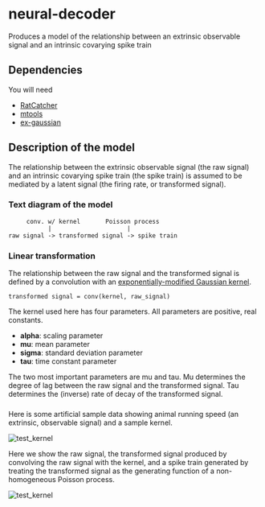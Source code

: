 # neural-decoder
Produces a model of the relationship between an extrinsic observable signal and an intrinsic covarying spike train

## Dependencies

You will need

* [RatCatcher](https://github.com/hasselmonians/RatCatcher)
* [mtools](https://github.com/sg-s/srinivas.gs_mtools)
* [ex-gaussian](https://github.com/hasselmonians/ex-gaussian)

## Description of the model

The relationship between the extrinsic observable signal (the raw signal)
and an intrinsic covarying spike train (the spike train) is assumed to be mediated
by a latent signal (the firing rate, or transformed signal).

### Text diagram of the model
```
     conv. w/ kernel       Poisson process
           |                     |
raw signal -> transformed signal -> spike train
```

### Linear transformation
The relationship between the raw signal and the transformed signal
is defined by a convolution with an
[exponentially-modified Gaussian kernel](https://en.wikipedia.org/wiki/Exponentially_modified_Gaussian_distribution).

```
transformed signal = conv(kernel, raw_signal)
```

The kernel used here has four parameters.
All parameters are positive, real constants.

* **alpha**: scaling parameter
* **mu**: mean parameter
* **sigma**: standard deviation parameter
* **tau**: time constant parameter

The two most important parameters are mu and tau.
Mu determines the degree of lag between the raw signal and the transformed signal.
Tau determines the (inverse) rate of decay of the transformed signal.

###

Here is some artificial sample data showing animal running speed
(an extrinsic, observable signal)
and a sample kernel.

![test_kernel](https://user-images.githubusercontent.com/30243182/80112730-6ca6c200-854f-11ea-81a3-ce6a14e7e4dc.png)

Here we show the raw signal, the transformed signal
produced by convolving the raw signal with the kernel,
and a spike train generated by treating the transformed signal
as the generating function of a non-homogeneous Poisson process.

![test_kernel](https://user-images.githubusercontent.com/30243182/80112765-77615700-854f-11ea-9023-f8916a25f112.png)

<!-- ## Step 1: Collect the raw data

The raw data is in the form of `CMBHOME.Session` objects.
These can be loaded into `NeuralDecoder` objects
to extract the spike train.

The data tables which contain the post-processed datasets
can be found at:

```
scc1.bu.edu:/projectnb/hasselmogrp/ahoyland/data/holger/Holger-BandwidthEstimator.mat
scc1.bu.edu:/projectnb/hasselmogrp/ahoyland/data/caitlin/Caitlin-BandwidthEstimator.mat
```

The raw data files can be loaded from the filenames and filecodes.

```matlab
[neurodec, root] = RatCatcher.extract(dataTable, index, 'NeuralDecoder', @(x) strrep(x, 'projectnb', 'mnt'));
```

## Step 2: Extract the signals

Neither the bandwidth parameter nor the firing rate estimate is necessary
for this analysis.
Instead, it is important to acquire the spike train and extrinsic biological signals.

* The spike train exists in the `neurodec.spikeTrain` property.
* The animal running speed can be found in the `root.svel` property.
* The head direction can be found in the `root.headdir` property.

## Step 3: Fit a transformation to the biological signal

The model assumes that the spike train is encoding information found in the biological signal.
First, the biological signal is encoded in a latent time-varying signal.
Then, the cell emits spikes stochastically,
according to a Poisson process.

We assume that the transformation from the biological signal to the
latent time-varying signal can be written as a convolution.
We convolve the biological signal with an exponentially-modified Gaussian kernel.
Then, we treat this signal as the rate of a non-homogeneous Poisson process
and generate a spike train.

We maximize the log-likelihood of the Poisson process
in order to indirectly optimize the kernel parameters. -->
